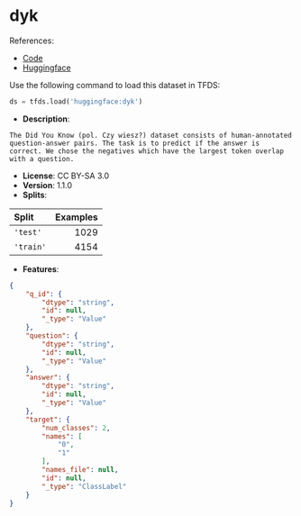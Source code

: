 # dyk

References:

*   [Code](https://github.com/huggingface/datasets/blob/master/datasets/dyk)
*   [Huggingface](https://huggingface.co/datasets/dyk)



Use the following command to load this dataset in TFDS:

```python
ds = tfds.load('huggingface:dyk')
```

*   **Description**:

```
The Did You Know (pol. Czy wiesz?) dataset consists of human-annotated question-answer pairs. The task is to predict if the answer is correct. We chose the negatives which have the largest token overlap with a question.
```

*   **License**: CC BY-SA 3.0
*   **Version**: 1.1.0
*   **Splits**:

Split  | Examples
:----- | -------:
`'test'` | 1029
`'train'` | 4154

*   **Features**:

```json
{
    "q_id": {
        "dtype": "string",
        "id": null,
        "_type": "Value"
    },
    "question": {
        "dtype": "string",
        "id": null,
        "_type": "Value"
    },
    "answer": {
        "dtype": "string",
        "id": null,
        "_type": "Value"
    },
    "target": {
        "num_classes": 2,
        "names": [
            "0",
            "1"
        ],
        "names_file": null,
        "id": null,
        "_type": "ClassLabel"
    }
}
```


